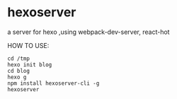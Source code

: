 # hexoserver
a server for hexo ,using webpack-dev-server, react-hot



HOW TO USE:


```
cd /tmp
hexo init blog
cd blog
hexo g
npm install hexoserver-cli -g
hexoserver
```
